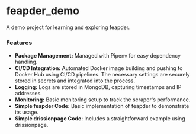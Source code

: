 # feapder_demo

A demo project for learning and exploring feapder.

### Features
- **Package Management:** Managed with Pipenv for easy dependency handling.
- **CI/CD Integration:** Automated Docker image building and pushing to Docker Hub using CI/CD pipelines. The necessary settings are securely stored in secrets and integrated into the process.
- **Logging:** Logs are stored in MongoDB, capturing timestamps and IP addresses.
- **Monitoring:** Basic monitoring setup to track the scraper's performance.
- **Simple feapder Code:** Basic implementation of feapder to demonstrate its usage.
- **Simple drissionpage Code:** Includes a straightforward example using drissionpage.
